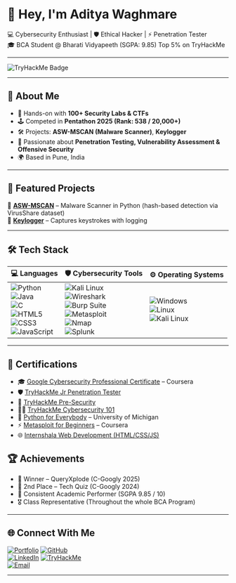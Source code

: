 
# 👋 Hey, I'm Aditya Waghmare  

💻 Cybersecurity Enthusiast | 🛡️ Ethical Hacker | ⚡ Penetration Tester         
🎓 BCA Student @ Bharati Vidyapeeth (SGPA: 9.85)
   Top 5% on TryHackMe 

---
 ![TryHackMe Badge](https://tryhackme-badges.s3.amazonaws.com/ADITYAdoesit.png)  

---

## 🚀 About Me  
- 🔐 Hands-on with **100+ Security Labs & CTFs**  
- 🕹️ Competed in **Pentathon 2025 (Rank: 538 / 20,000+)**  
- 🛠️ Projects: **ASW-MSCAN (Malware Scanner)**, **Keylogger**  
- 🧠 Passionate about **Penetration Testing, Vulnerability Assessment & Offensive Security**  
- 🌍 Based in Pune, India  

---


## 🌟 Featured Projects  

🔹 **[ASW-MSCAN](https://github.com/ADITYAdoesit/asw_mscan)** – Malware Scanner in Python (hash-based detection via VirusShare dataset)  
🔹 **[Keylogger](https://github.com/ADITYAdoesit/Keylogger)** – Captures keystrokes with logging  

---

## 🛠 Tech Stack  

| 💻 Languages | 🛡 Cybersecurity Tools | ⚙ Operating Systems |
|--------------|------------------------|----------------------|
| ![Python](https://img.shields.io/badge/Python-1E90FF?style=flat&logo=python&logoColor=white)<br>![Java](https://img.shields.io/badge/Java-1E90FF?style=flat&logo=java&logoColor=white)<br>![C](https://img.shields.io/badge/C-1E90FF?style=flat&logo=c&logoColor=white)<br>![HTML5](https://img.shields.io/badge/HTML5-1E90FF?style=flat&logo=html5&logoColor=white)<br>![CSS3](https://img.shields.io/badge/CSS3-1E90FF?style=flat&logo=css3&logoColor=white)<br>![JavaScript](https://img.shields.io/badge/JavaScript-1E90FF?style=flat&logo=javascript&logoColor=white) | ![Kali Linux](https://img.shields.io/badge/Kali_Linux-1E90FF?style=flat&logo=kalilinux&logoColor=white)<br>![Wireshark](https://img.shields.io/badge/Wireshark-1E90FF?style=flat&logo=wireshark&logoColor=white)<br>![Burp Suite](https://img.shields.io/badge/Burp_Suite-1E90FF?style=flat&logo=burpsuite&logoColor=white)<br>![Metasploit](https://img.shields.io/badge/Metasploit-1E90FF?style=flat&logo=metasploit&logoColor=white)<br>![Nmap](https://img.shields.io/badge/Nmap-1E90FF?style=flat&logo=nmap&logoColor=white)<br>![Splunk](https://img.shields.io/badge/Splunk-1E90FF?style=flat&logo=splunk&logoColor=white) | ![Windows](https://img.shields.io/badge/Windows-1E90FF?style=flat&logo=windows&logoColor=white)<br>![Linux](https://img.shields.io/badge/Linux-1E90FF?style=flat&logo=linux&logoColor=white)<br>![Kali Linux](https://img.shields.io/badge/Kali-1E90FF?style=flat&logo=kalilinux&logoColor=white) |

---

## 📜 Certifications  

- 🎓 [Google Cybersecurity Professional Certificate](https://coursera.org/share/5a27448ec2a300e806ee825150d34793) – Coursera  
- 🛡️ [TryHackMe Jr Penetration Tester](https://tryhackme-certificates.s3-eu-west-1.amazonaws.com/THM-3XPF3GZCBW.pdf)  
- 🔑 [TryHackMe Pre-Security](https://tryhackme-certificates.s3-eu-west-1.amazonaws.com/THM-YOKKWC4LC5.pdf)  
- 🧑‍💻 [TryHackMe Cybersecurity 101](https://tryhackme-certificates.s3-eu-west-1.amazonaws.com/THM-OCFX5FSX9F.pdf)  
- 🐍 [Python for Everybody](https://coursera.org/share/d8336d964b1ef820282a054520bb0833) – University of Michigan  
- ⚡ [Metasploit for Beginners](https://coursera.org/share/deb12bce04ee9a162cf7007564a176d6) – Coursera  
- 🌐 [Internshala Web Development (HTML/CSS/JS)](https://trainings.internshala.com/view_certificate/8yg0v5ct350/4w4ykbx2d1y/)  



## 🏆 Achievements  

- 🥇 Winner – QueryXplode (C-Googly 2025)  
- 🥈 2nd Place – Tech Quiz (C-Googly 2024)  
- 📌 Consistent Academic Performer (SGPA 9.85 / 10)  
- 🎖️ Class Representative (Throughout the whole BCA Program)  

---

## 🌐 Connect With Me  

[![Portfolio](https://img.shields.io/badge/Portfolio-1E90FF?style=flat&logo=firefox&logoColor=white)](https://adityadoesit.github.io/)  [![GitHub](https://img.shields.io/badge/GitHub-1E90FF?style=flat&logo=github&logoColor=white)](https://github.com/ADITYAdoesit)  
[![LinkedIn](https://img.shields.io/badge/LinkedIn-1E90FF?style=flat&logo=linkedin&logoColor=white)](https://www.linkedin.com/in/hehe-aditya-is-cool/)  [![TryHackMe](https://img.shields.io/badge/TryHackMe-1E90FF?style=flat&logo=tryhackme&logoColor=white)](https://tryhackme.com/p/ADITYAdoesit)  
[![Email](https://img.shields.io/badge/Email-1E90FF?style=flat&logo=gmail&logoColor=white)](mailto:adityaswaghmare20@gmail.com)  

---

